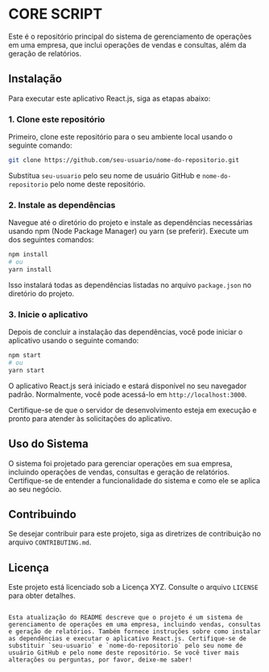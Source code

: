 # CORE SCRIPT
Este é o repositório principal do sistema de gerenciamento de operações em uma empresa, que inclui operações de vendas e consultas, além da geração de relatórios.

## Instalação

Para executar este aplicativo React.js, siga as etapas abaixo:

### 1. Clone este repositório

Primeiro, clone este repositório para o seu ambiente local usando o seguinte comando:

```sh
git clone https://github.com/seu-usuario/nome-do-repositorio.git
```

Substitua `seu-usuario` pelo seu nome de usuário GitHub e `nome-do-repositorio` pelo nome deste repositório.

### 2. Instale as dependências

Navegue até o diretório do projeto e instale as dependências necessárias usando npm (Node Package Manager) ou yarn (se preferir). Execute um dos seguintes comandos:

```sh
npm install
# ou
yarn install
```

Isso instalará todas as dependências listadas no arquivo `package.json` no diretório do projeto.

### 3. Inicie o aplicativo

Depois de concluir a instalação das dependências, você pode iniciar o aplicativo usando o seguinte comando:

```sh
npm start
# ou
yarn start
```

O aplicativo React.js será iniciado e estará disponível no seu navegador padrão. Normalmente, você pode acessá-lo em `http://localhost:3000`.

Certifique-se de que o servidor de desenvolvimento esteja em execução e pronto para atender às solicitações do aplicativo.

## Uso do Sistema

O sistema foi projetado para gerenciar operações em sua empresa, incluindo operações de vendas, consultas e geração de relatórios. Certifique-se de entender a funcionalidade do sistema e como ele se aplica ao seu negócio.

## Contribuindo

Se desejar contribuir para este projeto, siga as diretrizes de contribuição no arquivo `CONTRIBUTING.md`.

## Licença

Este projeto está licenciado sob a Licença XYZ. Consulte o arquivo `LICENSE` para obter detalhes.

```

Esta atualização do README descreve que o projeto é um sistema de gerenciamento de operações em uma empresa, incluindo vendas, consultas e geração de relatórios. Também fornece instruções sobre como instalar as dependências e executar o aplicativo React.js. Certifique-se de substituir `seu-usuario` e `nome-do-repositorio` pelo seu nome de usuário GitHub e pelo nome deste repositório. Se você tiver mais alterações ou perguntas, por favor, deixe-me saber!
